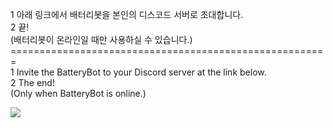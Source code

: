 1 아래 링크에서 배터리봇을 본인의 디스코드 서버로 초대합니다.<br>
2 끝!<br>
(배터리봇이 온라인일 때만 사용하실 수 있습니다.)<br>
=======================================================<br>
1 Invite the BatteryBot to your Discord server at the link below.<br>
2 The end!<br>
(Only when BatteryBot is online.)<br>

<a href="https://discord.com/oauth2/authorize?client_id=1178255413641216000&permissions=8&scope=bot" target="_blank"><img src="https://img.shields.io/badge/Invite BatteryBot-512BD4?style=for-the-badge&logo=discord&logoColor=white"/></a>

